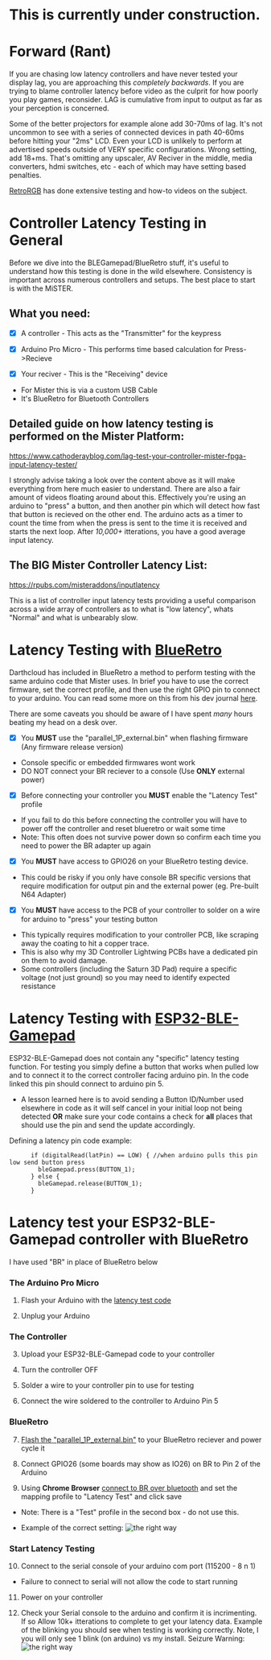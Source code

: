 # This is currently under construction.

# Forward (Rant)
If you are chasing low latency controllers and have never tested your display lag, you are approaching this *completely backwards*. If you are trying to blame controller latency before video as the culprit for how poorly you play games, reconsider. LAG is cumulative from input to output as far as your perception is concerned.

Some of the better projectors for example alone add 30-70ms of lag. It's not uncommon to see with a series of connected devices in path 40-60ms before hitting your "2ms" LCD. Even your LCD is unlikely to perform at advertised speeds outside of VERY specific configurations. Wrong setting, add 18+ms.  That's omitting any upscaler, AV Reciver in the middle, media converters, hdmi switches, etc - each of which may have setting based penalties. 

[RetroRGB](https://www.retrorgb.com/) has done extensive testing and how-to videos on the subject.


# Controller Latency Testing in General
Before we dive into the BLEGamepad/BlueRetro stuff, it's useful to understand how this testing is done in the wild elsewhere. Consistency is important across numerous controllers and setups. The best place to start is with the MiSTER. 

## What you need:
- [x] A controller      - This acts as the "Transmitter" for the keypress

- [x] Arduino Pro Micro - This performs time based calculation for Press->Recieve

- [x] Your reciver      - This is the "Receiving" device
 - For Mister this is via a custom USB Cable
 - It's BlueRetro for Bluetooth Controllers

## Detailed guide on how latency testing is performed on the Mister Platform:
https://www.cathoderayblog.com/lag-test-your-controller-mister-fpga-input-latency-tester/

I strongly advise taking a look over the content above as it will make everything from here much easier to understand. There are also a fair amount of videos floating around about this. Effectively you're using an arduino to "press" a button, and then another pin which will detect how fast that button is recieved on the other end.  The arduino acts as a timer to count the time from when the press is sent to the time it is received and starts the next loop. After *10,000+* itterations, you have a good average input latency.

## The BIG Mister Controller Latency List:
https://rpubs.com/misteraddons/inputlatency

This is a list of controller input latency tests providing a useful comparison across a wide array of controllers as to what is "low latency", whats "Normal" and what is unbearably slow. 


# Latency Testing with [BlueRetro](https://github.com/darthcloud/BlueRetro)
Darthcloud has included in BlueRetro a method to perform testing with the same arduino code that Mister uses. In brief you have to use the correct firmware, set the correct profile, and then use the right GPIO pin to connect to your arduino. You can read some more on this from his dev journal [here](https://hackaday.io/project/170365-blueretro/log/187443-2020-12-26-update-latency-tests-release-v010).

There are some caveats you should be aware of I have spent *many* hours beating my head on a desk over.

- [x] You **MUST** use the "parallel_1P_external.bin" when flashing firmware (Any firmware release version)
 - Console specific or embedded firmwares wont work
 - DO NOT connect your BR reciever to a console (Use **ONLY** external power)
	  
- [x] Before connecting your controller you **MUST** enable the "Latency Test" profile
 - If you fail to do this before connecting the controller you will have to power off the controller and reset blueretro or wait some time
 - Note: This often does not survive power down so confirm each time you need to power the BR adapter up again
	  
- [x] You **MUST** have access to GPIO26 on your BlueRetro testing device.  
 - This could be risky if you only have console BR specific versions that require modification for output pin and the external power (eg. Pre-built N64 Adapter)

- [x] You **MUST** have access to the PCB of your controller to solder on a wire for arduino to "press" your testing button
 - This typically requires modification to your controller PCB, like scraping away the coating to hit a copper trace.
 - This is also why my 3D Controller Lightwing PCBs have a dedicated pin on them to avoid damage.
 - Some controllers (including the Saturn 3D Pad) require a specific voltage (not just ground) so you may need to identify expected resistance


# Latency Testing with [ESP32-BLE-Gamepad](https://github.com/lemmingDev/ESP32-BLE-Gamepad)
ESP32-BLE-Gamepad does not contain any "specific" latency testing function. For testing you simply define a button that works when pulled low and to connect it to the correct controller facing arduino pin. In the code linked this pin should connect to arduino pin 5.
 -  A lesson learned here is to avoid sending a Button ID/Number used elsewhere in code as it will self cancel in your initial loop not being detected **OR** make sure your code contains a check for **all** places that should use the pin and send the update accordingly.

Defining a latency pin code example:
```
      if (digitalRead(latPin) == LOW) { //when arduino pulls this pin low send button press
        bleGamepad.press(BUTTON_1);
      } else {
        bleGamepad.release(BUTTON_1);
      }
```

# Latency test your ESP32-BLE-Gamepad controller with BlueRetro
 I have used "BR" in place of BlueRetro below

###  The Arduino Pro Micro
 1. Flash your Arduino with the [latency test code](https://github.com/misteraddons/inputlatency/blob/main/arduino/MiSTer_USB_Latency_Test_Lemonici/MiSTer_USB_Latency_Test_Lemonici.ino)

 2. Unplug your Arduino

###  The Controller
  3. Upload your ESP32-BLE-Gamepad code to your controller
 
  4. Turn the controller OFF

  5. Solder a wire to your controller pin to use for testing
 
  6. Connect the wire soldered to the controller to Arduino Pin 5
 
###  BlueRetro
  7. [Flash the "parallel_1P_external.bin"](https://github.com/darthcloud/BlueRetro/wiki/BlueRetro-DIY-Build-Instructions) to your BlueRetro reciever and power cycle it
 
  8. Connect GPIO26 (some boards may show as IO26) on BR to Pin 2 of the Arduino
 
  9. Using **Chrome Browser** [connect to BR over bluetooth](https://hackaday.io/project/170365-blueretro/log/180020-web-bluetooth-ble-configuration-interface) and set the mapping profile to "Latency Test" and click save 
 - Note:  There is a "Test" profile in the second box - do not use this.

 - Example of the correct setting:
![the right way](https://user-images.githubusercontent.com/106001964/181081926-28c2eff5-fb45-421e-913e-e1e7c2fb68aa.jpg)
     
 ### Start Latency Testing    
 10. Connect to the serial console of your arduino com port (115200 - 8 n 1) 
 - Failure to connect to serial will not allow the code to start running
     
 11. Power on your controller

 12. Check your Serial console to the arduino and confirm it is incrimenting. If so Allow 10k+ itterations to complete to get your latency data.
     Example of the blinking you should see when testing is working correctly.  Note, I you will only see 1 blink (on arduino) vs my install.
     Seizure Warning: ![the right way](https://twitter.com/GamingNJncos/status/1548031893722972160)
